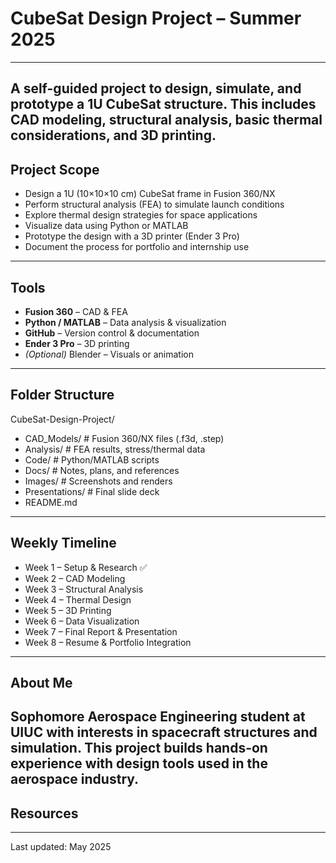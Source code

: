 # CubeSat Design Project – Summer 2025
---
A self-guided project to design, simulate, and prototype a 1U CubeSat structure. This includes CAD modeling, structural analysis, basic thermal considerations, and 3D printing.
---
## Project Scope

- Design a 1U (10×10×10 cm) CubeSat frame in Fusion 360/NX  
- Perform structural analysis (FEA) to simulate launch conditions  
- Explore thermal design strategies for space applications  
- Visualize data using Python or MATLAB  
- Prototype the design with a 3D printer (Ender 3 Pro)  
- Document the process for portfolio and internship use  

---
## Tools

- **Fusion 360** – CAD & FEA  
- **Python / MATLAB** – Data analysis & visualization  
- **GitHub** – Version control & documentation  
- **Ender 3 Pro** – 3D printing  
- *(Optional)* Blender – Visuals or animation  
---
## Folder Structure

CubeSat-Design-Project/
 - CAD_Models/ # Fusion 360/NX files (.f3d, .step)
 - Analysis/ # FEA results, stress/thermal data
 - Code/ # Python/MATLAB scripts
 - Docs/ # Notes, plans, and references
 - Images/ # Screenshots and renders
 - Presentations/ # Final slide deck
 - README.md
---
## Weekly Timeline

- Week 1 – Setup & Research ✅  
- Week 2 – CAD Modeling  
- Week 3 – Structural Analysis  
- Week 4 – Thermal Design  
- Week 5 – 3D Printing  
- Week 6 – Data Visualization  
- Week 7 – Final Report & Presentation  
- Week 8 – Resume & Portfolio Integration  

---
## About Me

Sophomore Aerospace Engineering student at UIUC with interests in spacecraft structures and simulation. This project builds hands-on experience with design tools used in the aerospace industry.
---
## Resources

---
Last updated: May 2025
